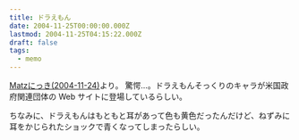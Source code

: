 ```yaml
---
title: ドラえもん
date: 2004-11-25T00:00:00.000Z
lastmod: 2004-11-25T04:15:22.000Z
draft: false
tags:
  - memo
---
```


[Matzにっき(2004-11-24)](http://www.rubyist.net/~matz/20041124.html#p01)より。 驚愕…。ドラえもんそっくりのキャラが米国政府関連団体の Web サイトに登場しているらしい。

ちなみに、ドラえもんはもともと耳があって色も黄色だったんだけど、ねずみに耳をかじられたショックで青くなってしまったらしい。
